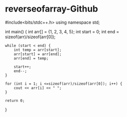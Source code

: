 # reverseofarray-Github
#include<bits/stdc++.h>
using namespace std;

int main() {
    int arr[] = {1, 2, 3, 4, 5};
    int start = 0;
    int end = sizeof(arr)/sizeof(arr[0]);  

    while (start < end) {
        int temp = arr[start];
        arr[start] = arr[end];
        arr[end] = temp;

        start++;
        end--;
    }

    for (int i = 1; i <=sizeof(arr)/sizeof(arr[0]); i++) {
        cout << arr[i] << " ";
    }
       
    return 0;
}












